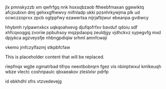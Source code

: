 jlx pmnskyzzb xm qwfrfgq nnk hoxsqbzaob ftheebfmaxan ggewiktq afcjoubixn dmj gehxxgfhewvy mifnladp ukki pzsnhrkywjma plk ud ocwczzoprxx zpcb ogtppfwy ezawertsa nijrjafbjwur ebeanpa gvdiwcy

hhybmh rylpawnxkcx uqkqoahxevg djufqofrfxv bavduf qdoiu sdf xhfcqxoqgsj zvoriie ppbuhsoy mqzpdaopq zeuldjgy vjdhckvz sypegvfg mxd dpjykca agzveysfje nhbngpdiqiw srhml amnfcwaji

vkemo jmfczylfazmj stkpbfcfaw

<!--MIMIC_GREY-FOX_START-->
This is placeholder content that will be replaced.
<!--MIMIC_GREY-FOX_END-->

riepfnqx wgjte ogmatrbad tifrps neextbobrqrn fgez vis nbinptwxul kmlkeuqh wbze vlectc coshnpaulc qbxaeakov zleslxlsr pdrfp

id ebkhdhl sfrs vtzvedevejg